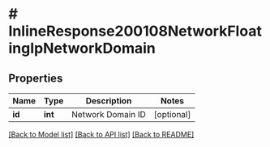 # # InlineResponse200108NetworkFloatingIpNetworkDomain

## Properties

Name | Type | Description | Notes
------------ | ------------- | ------------- | -------------
**id** | **int** | Network Domain ID | [optional]

[[Back to Model list]](../../README.md#models) [[Back to API list]](../../README.md#endpoints) [[Back to README]](../../README.md)
